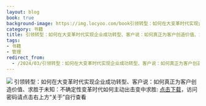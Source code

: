 ```yaml
---
layout: blog
book: true
background-image: https://img.locyoo.com/book引领转型：如何在大变革时代实现企业成功转型、客户说：如何真正为客户创造价值、求胜于未知：不确定性变革时代如何主动出击变中求胜.jpg
category: 书籍
title: 引领转型：如何在大变革时代实现企业成功转型、客户说：如何真正为客户创造价值、求胜于未知：不确定性变革时代如何主动出击变中求胜
tags:
- 书籍
- 管理
redirect_from:
  - /2024/03/引领转型：如何在大变革时代实现企业成功转型、客户说：如何真正为客户创造价值、求胜于未知：不确定性变革时代如何主动出击变中求胜/
---
```

![](https://img.locyoo.com/book引领转型：如何在大变革时代实现企业成功转型、客户说：如何真正为客户创造价值、求胜于未知：不确定性变革时代如何主动出击变中求胜.jpg)
引领转型：如何在大变革时代实现企业成功转型、客户说：如何真正为客户创造价值、求胜于未知：不确定性变革时代如何主动出击变中求胜: <a name = "ref1" href="https://url18.ctfile.com/f/50983618-1418308268-543d4b?p=3619">点击下载</a>，访问密码请点击右上方“关于”自行查看